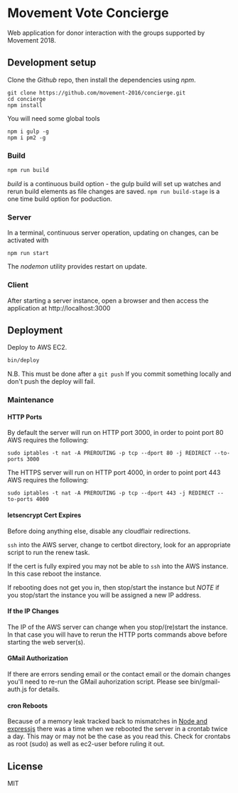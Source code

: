 
# Movement Vote Concierge

Web application for donor interaction with the groups supported by Movement
2018.

## Development setup

Clone the *Github* repo, then install the dependencies using *npm*.

```
git clone https://github.com/movement-2016/concierge.git
cd concierge
npm install
```

You will need some global tools

```
npm i gulp -g
npm i pm2 -g
```

### Build

```bash
npm run build
```

*build* is a continuous build option - the gulp build will
set up watches and rerun build elements as file changes are saved.
`npm run build-stage` is a one time build option for poduction.

### Server

In a terminal, continuous server operation, updating on changes,
can be activated with

```
npm run start
```

The *nodemon* utility provides restart on update.

### Client

After starting a server instance, open a browser and then access the
application at http://localhost:3000

## Deployment

Deploy to AWS EC2.

```bash
bin/deploy
```

N.B. This must be done after a `git push` If you commit something locally and don't push the deploy will fail.

### Maintenance

#### HTTP Ports

By default the server will run on HTTP port 3000, in order to point port 80 AWS requires the following:

````
sudo iptables -t nat -A PREROUTING -p tcp --dport 80 -j REDIRECT --to-ports 3000
````

The HTTPS server will run on HTTP port 4000, in order to point port 443 AWS requires the following:

````
sudo iptables -t nat -A PREROUTING -p tcp --dport 443 -j REDIRECT --to-ports 4000
````

#### letsencrypt Cert Expires

Before doing anything else, disable any cloudflair redirections.

`ssh` into the AWS server, change to certbot directory, look for an appropriate script to run the renew task.

If the cert is fully expired you may not be able to `ssh` into the AWS instance. In this case reboot the instance. 

If rebooting does not get you in, then stop/start the instance but *NOTE* if you stop/start the instance you will be assigned a new IP address. 

#### If the IP Changes

The IP of the AWS server can change when you stop/(re)start the instance. In that case you will have to rerun the HTTP ports commands above before starting the web server(s).

#### GMail Authorization

If there are errors sending email or the contact email or the domain changes you'll need to re-run the GMail auhorization script. Please see bin/gmail-auth.js for details.


#### cron Reboots

Because of a memory leak tracked back to mismatches in [Node and expressjs](https://github.com/expressjs/express/issues/2997) there was a time when we rebooted the server in a crontab twice a day. This may or may not be the case as you read this. Check for crontabs as root (sudo) as well as ec2-user before ruling it out.

## License

MIT
